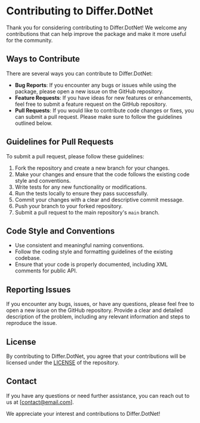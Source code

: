 # Contributing to Differ.DotNet

Thank you for considering contributing to Differ.DotNet! We welcome any contributions that can help improve the package and make it more useful for the community.

## Ways to Contribute

There are several ways you can contribute to Differ.DotNet:

- **Bug Reports**: If you encounter any bugs or issues while using the package, please open a new issue on the GitHub repository.
- **Feature Requests**: If you have ideas for new features or enhancements, feel free to submit a feature request on the GitHub repository.
- **Pull Requests**: If you would like to contribute code changes or fixes, you can submit a pull request. Please make sure to follow the guidelines outlined below.

## Guidelines for Pull Requests

To submit a pull request, please follow these guidelines:

1. Fork the repository and create a new branch for your changes.
2. Make your changes and ensure that the code follows the existing code style and conventions.
3. Write tests for any new functionality or modifications.
4. Run the tests locally to ensure they pass successfully.
5. Commit your changes with a clear and descriptive commit message.
6. Push your branch to your forked repository.
7. Submit a pull request to the main repository's `main` branch.

## Code Style and Conventions

- Use consistent and meaningful naming conventions.
- Follow the coding style and formatting guidelines of the existing codebase.
- Ensure that your code is properly documented, including XML comments for public API.

## Reporting Issues

If you encounter any bugs, issues, or have any questions, please feel free to open a new issue on the GitHub repository. Provide a clear and detailed description of the problem, including any relevant information and steps to reproduce the issue.

## License

By contributing to Differ.DotNet, you agree that your contributions will be licensed under the [LICENSE](link-to-license-file) of the repository.

## Contact

If you have any questions or need further assistance, you can reach out to us at [contact@email.com].

We appreciate your interest and contributions to Differ.DotNet!
